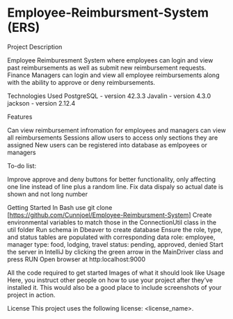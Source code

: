 # Employee-Reimbursment-System (ERS)

Project Description

Employee Reimburesment System where employees can login and view past reimbursements as well as submit new reimbursement requests. Finance Managers can login and view all employee reimbursements along with the ability to approve or deny reimbursements.

Technologies Used
PostgreSQL - version 42.3.3
Javalin - version 4.3.0
jackson - version 2.12.4

Features

Can view reimbursement infromation for employees and managers can view all reimbursements 
Sessions allow users to access only sections they are assigned
New users can be registered into database as emlpoyees or managers

To-do list:

Improve approve and deny buttons for better functionality, only affecting one line instead of line plus a random line.
Fix data dispaly so actual date is shown and not long number

Getting Started
In Bash use git clone [https://github.com/Cunnjoel/Employee-Reimbursment-System]
Create environmental variables to match those in the ConnectionUtil class in the util folder
Run schema in Dbeaver to create database 
Ensure the role, type, and status tables are populated with corresponding data
  role: employee, manager
  type: food, lodging, travel
  status: pending, approved, denied
Start the server in IntelliJ by clicking the green arrow in the MainDriver class and press RUN
Open browser at http:localhost:9000

All the code required to get started
Images of what it should look like
Usage
Here, you instruct other people on how to use your project after they’ve installed it. This would also be a good place to include screenshots of your project in action.

License
This project uses the following license: <license_name>.
